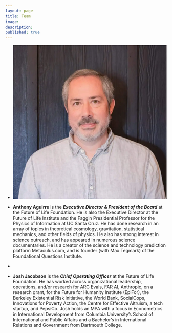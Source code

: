 ```yaml
---
layout: page
title: Team
image: 
description: 
published: true
---
```


<!--<div class="box alt">
<div class="row 50% uniform">
<!--<div class="4u"><span class="image fit"><img src="assets/images/pic02.jpg" alt="" /></span></div>-->
<!--<div class="4u 1u$(small)"><span class="image fit"><img src="assets/images/anthony.webp" alt="" /></span></div>

<div class="8u"><b>Anthony Aguirre</b> is the <i><b>Executive Director & President of the Board</b></i> at the Future of Life Foundation. He is also the Executive Director at the <a>Future of Life Institute</a> and the Faggin Presidential Professor for the Physics of Information at UC Santa Cruz. He has done research in an array of topics in theoretical cosmology, gravitation, statistical mechanics, and other fields of physics. He also has strong interest in science outreach, and has appeared in numerous science documentaries. He is a creator of the science and technology prediction platform <a>Metaculus.com</a>, and is founder (with Max Tegmark) of the <a>Foundational Questions Institute.</a></div>

<div class="4u 1u$(small)" style="margin-top:4rem"><span class="image fit"><img src="assets/images/josh.png" alt="" /></span></div>

<div class="8u" style="margin-top:4rem"><b>Josh Jacobson</b> is the <b><i>Chief Operating Officer</i></b> at the Future of Life Foundation. He has worked across organizational leadership, operations, and/or research for <a>ARC Evals</a>, <a>FAR AI</a>, <a>Anthropic</a>, on a research grant, for the <a>Future for Humanity Institute</a> (<a>EpiFor</a>), the <a>Berkeley Existential Risk Initiative</a>, <a>the World Bank</a>, <a>SocialCops</a>, <a>Innovations for Poverty Action</a>, the <a>Centre for Effective Altruism</a>, a tech startup, and PepsiCo. Josh holds an MPA with a focus in Econometrics in International Development from Columbia University’s School of International and Public Affairs and a Bachelor’s in International Relations and Government from Dartmouth College. <div>
-->

<div class="row">
<div class="3u 12u$(small)">
<ul class="actions vertical">
<li><span class="image fit"><img src="assets/images/anthony.webp" alt="" /></span></li></ul>
</div>

<div class="9u 12u$(small)">
<ul class="actions vertical">
<li><b>Anthony Aguirre</b> is the <i><b>Executive Director & President of the Board</b></i> at the Future of Life Foundation. He is also the Executive Director at the <a>Future of Life Institute</a> and the Faggin Presidential Professor for the Physics of Information at UC Santa Cruz. He has done research in an array of topics in theoretical cosmology, gravitation, statistical mechanics, and other fields of physics. He also has strong interest in science outreach, and has appeared in numerous science documentaries. He is a creator of the science and technology prediction platform <a>Metaculus.com</a>, and is founder (with Max Tegmark) of the <a>Foundational Questions Institute.</a></li>
</ul>
</div>
</div>


<div class="row">
<div class="3u 12u$(small)">
<ul class="actions vertical">
<li><span class="image fit"><img src="assets/images/josh.png" alt="" /></span></li></ul>
</div>

<div class="9u 12u$(small)">
<ul class="actions vertical">
<li><b>Josh Jacobson</b> is the <b><i>Chief Operating Officer</i></b> at the Future of Life Foundation. He has worked across organizational leadership, operations, and/or research for <a>ARC Evals</a>, <a>FAR AI</a>, <a>Anthropic</a>, on a research grant, for the <a>Future for Humanity Institute</a> (<a>EpiFor</a>), the <a>Berkeley Existential Risk Initiative</a>, <a>the World Bank</a>, <a>SocialCops</a>, <a>Innovations for Poverty Action</a>, the <a>Centre for Effective Altruism</a>, a tech startup, and PepsiCo. Josh holds an MPA with a focus in Econometrics in International Development from Columbia University’s School of International and Public Affairs and a Bachelor’s in International Relations and Government from Dartmouth College.</li>
</ul>
</div>
</div>